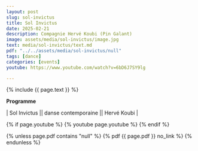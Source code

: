 ```yaml
---
layout: post
slug: sol-invictus
title: Sol Invictus
date: 2025-02-21
description: Compagnie Hervé Koubi (Pin Galant)
image: assets/media/sol-invictus/image.jpg
text: media/sol-invictus/text.md
pdf: "../../assets/media/sol-invictus/null"
tags: [dance]
categories: [events]
youtube: https://www.youtube.com/watch?v=6bD6J7SY9lg

---
```


{% include  {{ page.text }} %}

**Programme** | Sol Invictus || danse contemporaine || Hervé Koubi |

{% if page.youtube %}
  {% youtube page.youtube %}
{% endif %}

{% unless page.pdf contains "null" %}
  {% pdf {{ page.pdf }} no_link %}
{% endunless %}

